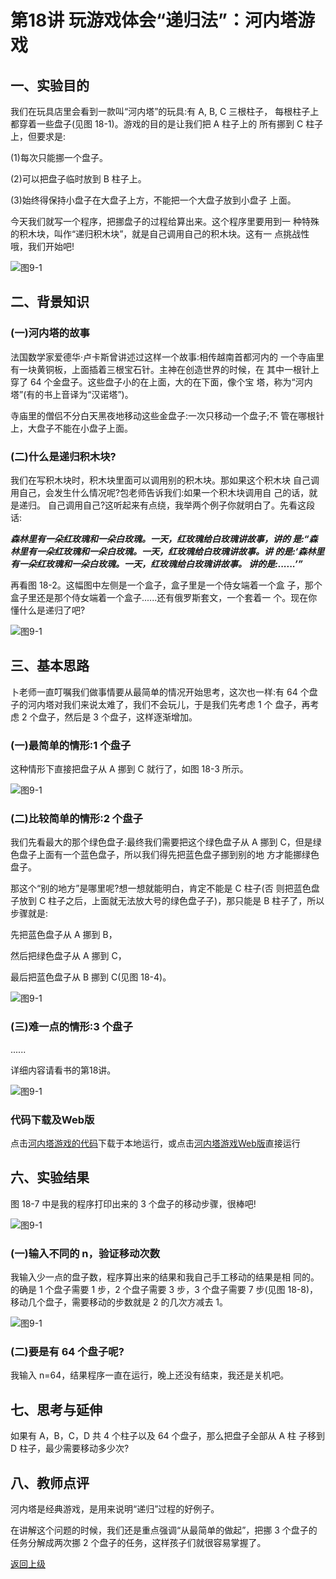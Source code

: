 # 第18讲 玩游戏体会“递归法”：河内塔游戏



## 一、实验目的
我们在玩具店里会看到一款叫“河内塔”的玩具:有 A, B, C 三根柱子， 每根柱子上都穿着一些盘子(见图 18-1)。游戏的目的是让我们把 A 柱子上的 所有挪到 C 柱子上，但要求是:

(1)每次只能挪一个盘子。

(2)可以把盘子临时放到 B 柱子上。 

(3)始终得保持小盘子在大盘子上方，不能把一个大盘子放到小盘子
上面。 

今天我们就写一个程序，把挪盘子的过程给算出来。这个程序里要用到一
种特殊的积木块，叫作“递归积木块”，就是自己调用自己的积木块。这有一 点挑战性哦，我们开始吧!

![图9-1](Figures/Lec18-1.png)


## 二、背景知识

### (一)河内塔的故事

法国数学家爱德华·卢卡斯曾讲述过这样一个故事:相传越南首都河内的 一个寺庙里有一块黄铜板，上面插着三根宝石针。主神在创造世界的时候，在 其中一根针上穿了 64 个金盘子。这些盘子小的在上面，大的在下面，像个宝 塔，称为“河内塔”(有的书上音译为“汉诺塔”)。

寺庙里的僧侣不分白天黑夜地移动这些金盘子:一次只移动一个盘子;不 管在哪根针上，大盘子不能在小盘子上面。

### (二)什么是递归积木块?

我们在写积木块时，积木块里面可以调用别的积木块。那如果这个积木块 自己调用自己，会发生什么情况呢?包老师告诉我们:如果一个积木块调用自 己的话，就是递归。
自己调用自己?这听起来有点绕，我举两个例子你就明白了。先看这段话:

***森林里有一朵红玫瑰和一朵白玫瑰。一天，红玫瑰给白玫瑰讲故事，讲的 是:“森林里有一朵红玫瑰和一朵白玫瑰。一天，红玫瑰给白玫瑰讲故事。讲 的是:‘森林里有一朵红玫瑰和一朵白玫瑰。一天，红玫瑰给白玫瑰讲故事。 讲的是:......’”*** 

再看图 18-2。这幅图中左侧是一个盒子，盒子里是一个侍女端着一个盒 子，那个盒子里还是那个侍女端着一个盒子......还有俄罗斯套文，一个套着一 个。现在你懂什么是递归了吧?

![图9-1](Figures/Lec18-2.png)


## 三、基本思路
卜老师一直叮嘱我们做事情要从最简单的情况开始思考，这次也一样:有 64 个盘子的河内塔对我们来说太难了，我们不会玩儿，于是我们先考虑 1 个 盘子，再考虑 2 个盘子，然后是 3 个盘子，这样逐渐增加。

### (一)最简单的情形:1 个盘子

这种情形下直接把盘子从 A 挪到 C 就行了，如图 18-3 所示。

![图9-1](Figures/Lec18-3.png)


### (二)比较简单的情形:2 个盘子

我们先看最大的那个绿色盘子:最终我们需要把这个绿色盘子从 A 挪到 C，但是绿色盘子上面有一个蓝色盘子，所以我们得先把蓝色盘子挪到别的地 方才能挪绿色盘子。

那这个“别的地方”是哪里呢?想一想就能明白，肯定不能是 C 柱子(否 则把蓝色盘子放到 C 柱子之后，上面就无法放大号的绿色盘子子)，那只能是 B 柱子了，所以步骤就是:

先把蓝色盘子从 A 挪到 B， 

然后把绿色盘子从 A 挪到 C， 

最后把蓝色盘子从 B 挪到 C(见图 18-4)。

![图9-1](Figures/Lec18-4.png)

### (三)难一点的情形:3 个盘子

......

详细内容请看书的第18讲。


![图9-1](Figures/Lec18-8.png)


### 代码下载及Web版

点击[河内塔游戏的代码](Code/第18讲-河内塔.sb3)下载于本地运行，或点击[河内塔游戏Web版](https://scratch.mit.edu/projects/683358217/)直接运行



## 六、实验结果


图 18-7 中是我的程序打印出来的 3 个盘子的移动步骤，很棒吧!


![图9-1](Figures/Lec18-9.png)


### (一)输入不同的 n，验证移动次数
我输入少一点的盘子数，程序算出来的结果和我自己手工移动的结果是相 同的。的确是 1 个盘子需要 1 步，2 个盘子需要 3 步，3 个盘子需要 7 步(见图 18-8)，移动几个盘子，需要移动的步数就是 2 的几次方减去 1。


![图9-1](Figures/Lec18-10.png)

### (二)要是有 64 个盘子呢?
我输入 n=64，结果程序一直在运行，晚上还没有结束，我还是关机吧。 

## 七、思考与延伸
如果有 A，B，C，D 共 4 个柱子以及 64 个盘子，那么把盘子全部从 A 柱 子移到 D 柱子，最少需要移动多少次?



## 八、教师点评
河内塔是经典游戏，是用来说明“递归”过程的好例子。

在讲解这个问题的时候，我们还是重点强调“从最简单的做起”，把挪 3 个盘子的任务分解成两次挪 2 个盘子的任务，这样孩子们就很容易掌握了。




[返回上级](index.md)
